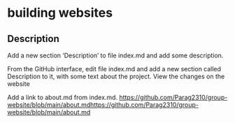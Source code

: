 # building websites

## Description
Add a new section ‘Description’ to file index.md and add some description.

From the GitHub interface, edit file index.md and add a new section called Description to it, with some text about the project.
View the changes on the website

Add a link to about.md from index.md. https://github.com/Parag2310/group-website/blob/main/about.mdhttps://github.com/Parag2310/group-website/blob/main/about.md
